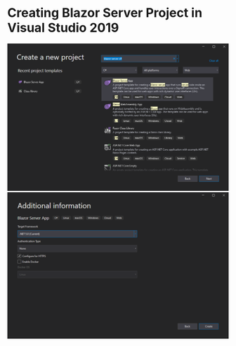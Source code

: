 # Creating Blazor Server Project in Visual Studio 2019
![/imgs/project%20type.PNG](/imgs/project%20type.PNG)
![project%20type%20framework.PNG](/imgs/project%20type%20framework.PNG)

